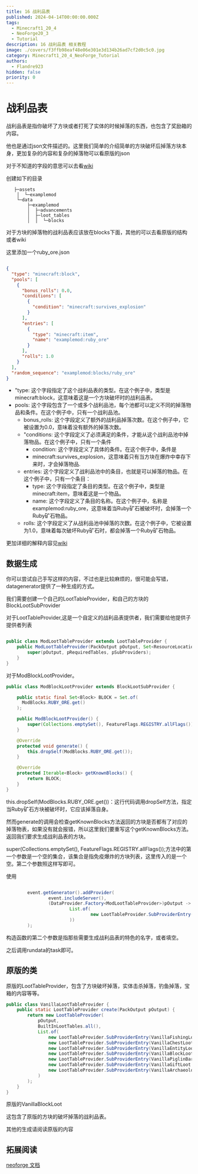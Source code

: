 ```yaml
---
title: 16 战利品表
published: 2024-04-14T00:00:00.000Z
tags:
  - Minecraft1_20_4
  - NeoForge20_3
  - Tutorial
description: 16 战利品表 相关教程
image: ./covers/f3ffb98eaf48e06e301e3d134b26ad7cf2d0c5c0.jpg
category: Minecraft1_20_4_NeoForge_Tutorial
authors:
  - Flandre923
hidden: false
priority: 0
---
```

# 战利品表

战利品表是指你破坏了方块或者打死了实体的时候掉落的东西，也包含了奖励箱的内容。

他也是通过json文件描述的。这里我们简单的介绍简单的方块破坏后掉落方块本身，更加复杂的内容和复杂的掉落物可以看原版的json

对于不知道的字段的意思可以去看[wiki](https://minecraft.fandom.com/zh/wiki/%E6%A0%87%E7%AD%BE)

创建如下的目录

```
   ├─assets
    │  └─examplemod
    └─data
        ├─examplemod
        │  ├─advancements
        │  ├─loot_tables
        │  │  └─blocks

```
对于方块的掉落物的战利品表应该放在blocks下面，其他的可以去看原版的结构或者wiki

这里添加一个ruby_ore.json

```json

{
  "type": "minecraft:block",
  "pools": [
    {
      "bonus_rolls": 0.0,
      "conditions": [
        {
          "condition": "minecraft:survives_explosion"
        }
      ],
      "entries": [
        {
          "type": "minecraft:item",
          "name": "examplemod:ruby_ore"
        }
      ],
      "rolls": 1.0
    }
  ],
  "random_sequence": "examplemod:blocks/ruby_ore"
}
```

- "type: 这个字段指定了这个战利品表的类型。在这个例子中，类型是minecraft:block，这意味着这是一个方块破坏时的战利品表。
- pools: 这个字段包含了一个或多个战利品池，每个池都可以定义不同的掉落物品和条件。在这个例子中，只有一个战利品池。
    - bonus_rolls: 这个字段定义了额外的战利品掉落次数。在这个例子中，它被设置为0.0，意味着没有额外的掉落次数。
    - "conditions: 这个字段定义了必须满足的条件，才能从这个战利品池中掉落物品。在这个例子中，只有一个条件
        - condition: 这个字段定义了具体的条件。在这个例子中，条件是
        - minecraft:survives_explosion，这意味着只有当方块在爆炸中幸存下来时，才会掉落物品.
    - entries: 这个字段定义了战利品池中的条目，也就是可以掉落的物品。在这个例子中，只有一个条目：
        - type: 这个字段指定了条目的类型。在这个例子中，类型是minecraft:item，意味着这是一个物品。
        - name: 这个字段定义了条目的名称。在这个例子中，名称是examplemod:ruby_ore，这意味着当Ruby矿石被破坏时，会掉落一个Ruby矿石物品。
    - rolls: 这个字段定义了从战利品池中掉落的次数。在这个例子中，它被设置为1.0，意味着每次破坏Ruby矿石时，都会掉落一个Ruby矿石物品。

更加详细的解释内容见[wiki](https://minecraft.fandom.com/zh/wiki/%E6%A0%87%E7%AD%BE)

## 数据生成

你可以尝试自己手写这样的内容，不过也是比较麻烦的，很可能会写错，datagenerator提供了一种生成的方式。

我们需要创建一个自己的LootTableProvider，和自己的方块的BlockLootSubProvider

对于LootTableProvider,这是一个自定义的战利品表提供者，我们需要给他提供子提供者列表
```java

public class ModLootTableProvider extends LootTableProvider {
    public ModLootTableProvider(PackOutput pOutput, Set<ResourceLocation> pRequiredTables, List<SubProviderEntry> pSubProviders) {
        super(pOutput, pRequiredTables, pSubProviders);
    }
}

```

对于ModBlockLootProvider。

```java
public class ModBlockLootProvider extends BlockLootSubProvider {

    public static final Set<Block> BLOCK = Set.of(
      ModBlocks.RUBY_ORE.get()
    );

    public ModBlockLootProvider() {
        super(Collections.emptySet(), FeatureFlags.REGISTRY.allFlags());
    }

    @Override
    protected void generate() {
        this.dropSelf(ModBlocks.RUBY_ORE.get());
    }

    @Override
    protected Iterable<Block> getKnownBlocks() {
        return BLOCK;
    }
}
```

this.dropSelf(ModBlocks.RUBY_ORE.get())：这行代码调用dropSelf方法，指定当Ruby矿石方块被破坏时，它应该掉落自身。

然而generate的调用会检查getKnownBlocks方法返回的方块是否都有了对应的掉落物表，如果没有就会报错，所以这里我们要重写这个getKnownBlocks方法。返回我们要求生成战利品表的方块。

super(Collections.emptySet(), FeatureFlags.REGISTRY.allFlags());方法中的第一个参数是一个空的集合，该集合是指免疫爆炸的方块列表，这里传入的是一个空。第二个参数照这样写即可。

使用

```java

        event.getGenerator().addProvider(
                event.includeServer(),
                (DataProvider.Factory<ModLootTableProvider>)pOutput -> new ModLootTableProvider(pOutput, Collections.emptySet(),
                        List.of(
                                new LootTableProvider.SubProviderEntry(ModBlockLootProvider::new, LootContextParamSets.BLOCK)
                        ))
        );
```
构造函数的第二个参数是指那些需要生成战利品表的特色的名字，或者填空。

之后调用rundata的task即可。

## 原版的类

原版的LootTableProvider，包含了方块破坏掉落，实体击杀掉落，钓鱼掉落，宝箱的内容等等。

```java
public class VanillaLootTableProvider {
    public static LootTableProvider create(PackOutput pOutput) {
        return new LootTableProvider(
            pOutput,
            BuiltInLootTables.all(),
            List.of(
                new LootTableProvider.SubProviderEntry(VanillaFishingLoot::new, LootContextParamSets.FISHING),
                new LootTableProvider.SubProviderEntry(VanillaChestLoot::new, LootContextParamSets.CHEST),
                new LootTableProvider.SubProviderEntry(VanillaEntityLoot::new, LootContextParamSets.ENTITY),
                new LootTableProvider.SubProviderEntry(VanillaBlockLoot::new, LootContextParamSets.BLOCK),
                new LootTableProvider.SubProviderEntry(VanillaPiglinBarterLoot::new, LootContextParamSets.PIGLIN_BARTER),
                new LootTableProvider.SubProviderEntry(VanillaGiftLoot::new, LootContextParamSets.GIFT),
                new LootTableProvider.SubProviderEntry(VanillaArchaeologyLoot::new, LootContextParamSets.ARCHAEOLOGY)
            )
        );
    }
}

```

原版的VanillaBlockLoot

这包含了原版的方块的破坏掉落的战利品表。

其他的生成请阅读原版的内容

## 拓展阅读

[neoforge 文档](https://docs.neoforged.net/docs/datagen/server/loottables)

